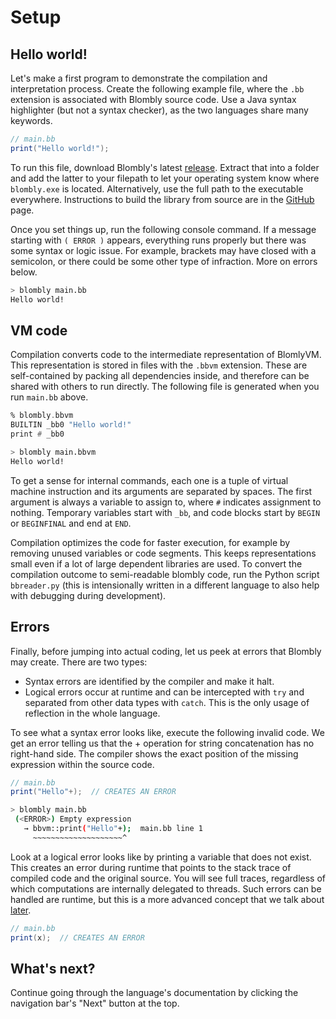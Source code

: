 # Setup

## Hello world!

Let's make a first program to demonstrate the compilation and interpretation process. Create the following example file, where the `.bb` extension is associated with Blombly source code. 
Use a Java syntax highlighter (but not a syntax checker), as the two languages share many keywords.


```java
// main.bb
print("Hello world!");
```

To run this file, download Blombly's latest [release](https://github.com/maniospas/Blombly/releases/latest). Extract that into a folder
and add the latter to your filepath to let your operating system know where `blombly.exe` is located. Alternatively,
use the full path to the executable everywhere. Instructions to build the library from source are in the
[GitHub](https://github.com/maniospas/Blombly) page.


Once you set things up, run the following console command. 
If a message starting with `( ERROR )` appears, everything runs properly but there was some syntax or logic issue.
For example, brackets may have closed with a semicolon, or there could be some other type of infraction. More on errors below.

```bash
> blombly main.bb
Hello world!
```



## VM code

Compilation converts code to the intermediate representation of BlomlyVM. 
This representation is stored in files with the `.bbvm` extension.
These are self-contained by packing all dependencies inside, 
and therefore can be shared with others to run directly. 
The following file is generated when you run `main.bb` above.

```asm
% blombly.bbvm
BUILTIN _bb0 "Hello world!"
print # _bb0
```

```bash
> blombly main.bbvm
Hello world!
```

 To get a sense for internal commands, each one is a tuple of virtual machine instruction and its arguments
 are separated by spaces. The first argument is always a variable to assign to, where `#` indicates
 assignment to nothing. Temporary variables start with `_bb`, 
 and code blocks start by `BEGIN` or `BEGINFINAL` and end at `END`.

 Compilation optimizes the code for faster execution,
 for example by removing unused variables or code segments.
 This keeps representations small even if a lot of large dependent
 libraries are used.
 To convert the compilation outcome to semi-readable blombly code,
 run the Python script `bbreader.py` (this is intensionally written in a different language
 to also help with debugging during development).


## Errors

Finally, before jumping into actual coding, let us peek at errors that Blombly may create. There are two types:

- Syntax errors are identified by the compiler and make it halt.
- Logical errors occur at runtime and can be intercepted with `try` and separated from other data types with `catch`. This is the only usage of reflection in the whole language.

To see what a syntax error looks like, execute the following invalid code.
We get an error telling us that the + operation for string concatenation has no right-hand side. 
The compiler shows the exact position of the missing expression within the source code.

```java
// main.bb
print("Hello"+);  // CREATES AN ERROR
```

```bash
> blombly main.bb
 (<ERROR>) Empty expression
   → bbvm::print("Hello"+);  main.bb line 1
     ~~~~~~~~~~~~~~~~~~~~^
```

Look at a logical error looks like by printing a variable that does not exist.
This creates an error during runtime that points to the stack trace of compiled code and the original source. 
You will see full traces, regardless of which computations are internally delegated to threads.
Such errors can be handled are runtime, but this is a more advanced concept that we talk about [later](advanced/signals.md).


```java
// main.bb
print(x);  // CREATES AN ERROR
```

## What's next?

Continue going through the language's documentation by clicking the navigation bar's "Next" button at the top.